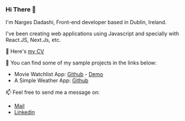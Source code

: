 ### Hi There 👋

I'm Narges Dadashi, Front-end developer based in Dublin, Ireland.

I've been creating web applications using Javascript and specially with React.JS, Next.Js, etc.

📃 Here's [my CV](https://github.com/nargesdadashi/nargesdadashi/tree/main/resume#narges-dadashi)

🌱 You can find some of my sample projects in the links below:

- Movie Watchlist App: [Github](https://github.com/nargesdadashi/movie-app) - [Demo](https://movieapp-c1e58.web.app/)
- A Simple Weather App: [Github](https://github.com/nargesdadashi/nextJs-weather-app)

📫 Feel free to send me a message on:

- [Mail](mailto:nargesdadashi@gmail.com)
- [Linkedin](https://www.linkedin.com/in/nargesdadashi/)
